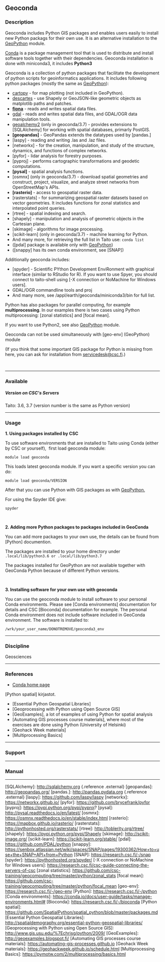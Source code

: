 ## Geoconda

### Description

Geoconda  includes Python  GIS packages  and enables  users easily  to
install new  Python packags for  their own  use. It is  an alternative
installation to the [GeoPython] module.

[Conda] is  a package management tool  that is used to  distribute and
install  software tools  together  with  their dependencies.  Geoconda
installation is done with miniconda3, it includes **Python3**

Geoconda  is  a collection  of  python  packages that  facilitate  the
development  of python  scripts  for  geoinformatics applications.  It
includes following python packages (mostly the same as [GeoPython]):

-   [cartopy] - for map plotting (not included in GeoPython).
-   [descartes]  - use  Shapely or  GeoJSON-like geometric  objects as
    matplotlib paths and patches.
-   **[fiona]** - reads and writes spatial data files.
-   [gdal]  - reads and writes  spatial data files, and  GDAL/OGR data
    manipulation tools.
-    [geoalchemy2] (only  in  geoconda/3.7) -  provides extensions  to
    [SQLAlchemy] for working with spatial databases, primarly PostGIS.
-    **[geopandas]**  -  GeoPandas   extends  the  datatypes  used  by
    [pandas.]
-   [laspy] - reading and writing .las and .laz files.
-    [networkx] -  for the  creation, manipulation,  and study  of the
    structure, dynamics, and functions of complex networks.
-   [pyfor] - lidar analysis for forestry purposes.
-    [pyproj] -  performs  cartographic  transformations and  geodetic
    computations.
-   **[pysal]** - spatial analysis functions.
-   [osmnx] (only  in geoconda/3.7) - download  spatial geometries and
    construct, project,  visualize, and  analyze street  networks from
    OpenStreetMap's APIs.
-   **[rasterio]** - access to geospatial raster data.
-   [rasterstats]  - for summarizing geospatial  raster datasets based
    on vector  geometries. It includes functions  for zonal statistics
    and interpolated point queries.
-   [rtree] - spatial indexing and search.
-   [shapely] - manipulation and  analysis of geometric objects in the
    Cartesian plane.
-    <span   id="yui_patched_v3_11_0_1_1503314242269_554">[skimage]  -
    algorithms for image processing.</span>
-    [scikit-learn]  (only in  geoconda/3.7)  -  machine learning  for
    Python.
-   And many  more, for retrieving the full list  in Taito use: `conda
    list`
-   ([pdal] package is available only with [GeoPython])
-   ([snappy] has its own conda environment, see [SNAP])

Additionally geoconda includes:

-    [spyder]   -  Scientific  PYthon  Development   EnviRonment  with
    graphical interface (similar to RStudio for R). If you want to use
    Spyer, you should  connect to taito-shell using  [-X connection or
    NoMachine for Windows users].
-   GDAL/OGR commandline tools and proj
-   And  many more,  see /appl/earth/geoconda/miniconda3/bin  for full
    list.

Python  has   also  packages  for  parallel   computing,  for  example
**multiprocessing**. In our  examples there is two  cases using Python
multiprocessing: [zonal statistics] and [focal mean].

If you want to use Python2, see also [GeoPython] module.

Geoconda  can not  be used  simultaneously with  [geo-env] (GeoPython)
module

(If you  think that some important  GIS package for Python  is missing
from here, you can ask for installation from servicedesk@csc.fi.)

 

------------------------------------------------------------------------

### Available

##### Version on CSC's Servers

Taito: 3.6, 3.7 (version number is the same as Python version)

------------------------------------------------------------------------

### Usage

**1. Using packages installed by CSC**

To use software  environments that are installed to  Taito using Conda
(either by CSC or yourself),  first load geoconda module:

    module load geoconda

This loads latest geoconda module. If  you want a specific version you
can do:

    module load geoconda/VERSION

After   that  you   can  use   Python  with   GIS  packages   as  with
[GeoPython.][GeoPython]

For using the Spyder IDE give:

`spyder`

 

**2. Adding more Python packages to packages included in GeoConda**

You can add  more packages to your  own use, the details  can be found
from [Python] documention.

The   packages   are   installed   to  your   home   directory   under
`.local/lib/python3.6 or .local/lib/python3.7`

The packages installed  for GeoPython are not  available together with
GeoConda Python because of different Python versions.

 

**3. Installing software for your own use with geoconda**

You can use  the geoconda module to install software  to your personal
Conda environments. Please see  [Conda environments] documentation for
details  and CSC  [Bioconda] documentation  for example.  The personal
Conda  environment  does not  include  software  included in  GeoConda
environment.  The software is installed to:

`/wrk/your_user_name/DONOTREMOVE/geoconda3_env`

------------------------------------------------------------------------

### Discipline

Geosciences  

------------------------------------------------------------------------

### References

-   [Conda home page][Conda]

[Python spatial] kirjastot.

-   [Essential Python Geospatial Libraries]
-   [Geoprocessing with Python using Open Source GIS]
-    <span id="yui_patched_v3_11_0_1_1502174857789_709">[GeoExamples],
    a lot of examples of using Python for spatial analysis</span>
-   [Automating  GIS processes  course materials],  where most  of the
    exercises are done using Python (University of Helsinki)
-   [Geohack Week materials]
-   [Multiprocessing Basics]

------------------------------------------------------------------------

### Support

------------------------------------------------------------------------

### Manual

------------------------------------------------------------------------

  [GeoPython]: https://research.csc.fi/-/geopython
  [Conda]: https://conda.io/docs/
  [cartopy]: http://scitools.org.uk/cartopy/
  [descartes]: https://pypi.python.org/pypi/descartes
  [fiona]: https://pypi.python.org/pypi/Fiona
  [gdal]: https://pypi.python.org/pypi/GDAL
  [geoalchemy2]: https://geoalchemy-2.readthedocs.io/en/latest/
  [SQLAlchemy]: http://sqlalchemy.org {.reference .external}
  [geopandas]: http://geopandas.org/
  [pandas.]: http://pandas.pydata.org {.reference .external}
  [laspy]: https://github.com/laspy/laspy
  [networkx]: https://networkx.github.io/
  [pyfor]: https://github.com/brycefrank/pyfor
  [pyproj]: https://pypi.python.org/pypi/pyproj?
  [pysal]: http://pysal.readthedocs.io/en/latest/
  [osmnx]: https://osmnx.readthedocs.io/en/stable/index.html
  [rasterio]: https://mapbox.github.io/rasterio/
  [rasterstats]: http://pythonhosted.org/rasterstats/
  [rtree]: http://toblerity.org/rtree/
  [shapely]: https://pypi.python.org/pypi/Shapely
  [skimage]: http://scikit-image.org/
  [scikit-learn]: https://scikit-learn.org/stable/
  [pdal]: https://github.com/PDAL/python
  [snappy]: https://senbox.atlassian.net/wiki/spaces/SNAP/pages/19300362/How+to+use+the+SNAP+API+from+Python
  [SNAP]: https://research.csc.fi/-/snap
  [spyder]: https://pythonhosted.org/spyder/
  [-X connection or NoMachine for Windows users]: https://research.csc.fi/csc-guide-connecting-the-servers-of-csc
  [zonal statistics]: https://github.com/csc-training/geocomputing/tree/master/python/zonal_stats
  [focal mean]: https://github.com/csc-training/geocomputing/tree/master/python/focal_mean
  [geo-env]: https://research.csc.fi/-/geo-env
  [Python]: https://research.csc.fi/-/python
  [Conda environments]: https://conda.io/docs/user-guide/tasks/manage-environments.html#
  [Bioconda]: https://research.csc.fi/-/bioconda
  [Python spatial]: https://github.com/SpatialPython/spatial_python/blob/master/packages.md
  [Essential Python Geospatial Libraries]: http://spatialdemography.org/essential-python-geospatial-libraries/
  [Geoprocessing with Python using Open Source GIS]: http://www.gis.usu.edu/%7Echrisg/python/2009/
  [GeoExamples]: http://geoexamples.blogspot.fi/
  [Automating GIS processes course materials]: https://automating-gis-processes.github.io
  [Geohack Week materials]: https://geohackweek.github.io/schedule.html
  [Multiprocessing Basics]: https://pymotw.com/2/multiprocessing/basics.html
